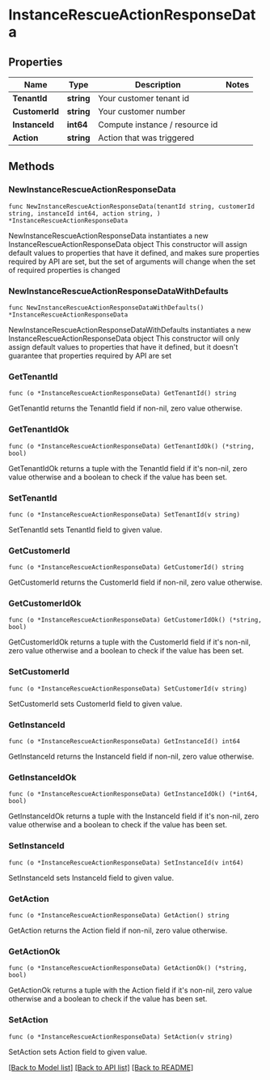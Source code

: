 # InstanceRescueActionResponseData

## Properties

Name | Type | Description | Notes
------------ | ------------- | ------------- | -------------
**TenantId** | **string** | Your customer tenant id | 
**CustomerId** | **string** | Your customer number | 
**InstanceId** | **int64** | Compute instance / resource id | 
**Action** | **string** | Action that was triggered | 

## Methods

### NewInstanceRescueActionResponseData

`func NewInstanceRescueActionResponseData(tenantId string, customerId string, instanceId int64, action string, ) *InstanceRescueActionResponseData`

NewInstanceRescueActionResponseData instantiates a new InstanceRescueActionResponseData object
This constructor will assign default values to properties that have it defined,
and makes sure properties required by API are set, but the set of arguments
will change when the set of required properties is changed

### NewInstanceRescueActionResponseDataWithDefaults

`func NewInstanceRescueActionResponseDataWithDefaults() *InstanceRescueActionResponseData`

NewInstanceRescueActionResponseDataWithDefaults instantiates a new InstanceRescueActionResponseData object
This constructor will only assign default values to properties that have it defined,
but it doesn't guarantee that properties required by API are set

### GetTenantId

`func (o *InstanceRescueActionResponseData) GetTenantId() string`

GetTenantId returns the TenantId field if non-nil, zero value otherwise.

### GetTenantIdOk

`func (o *InstanceRescueActionResponseData) GetTenantIdOk() (*string, bool)`

GetTenantIdOk returns a tuple with the TenantId field if it's non-nil, zero value otherwise
and a boolean to check if the value has been set.

### SetTenantId

`func (o *InstanceRescueActionResponseData) SetTenantId(v string)`

SetTenantId sets TenantId field to given value.


### GetCustomerId

`func (o *InstanceRescueActionResponseData) GetCustomerId() string`

GetCustomerId returns the CustomerId field if non-nil, zero value otherwise.

### GetCustomerIdOk

`func (o *InstanceRescueActionResponseData) GetCustomerIdOk() (*string, bool)`

GetCustomerIdOk returns a tuple with the CustomerId field if it's non-nil, zero value otherwise
and a boolean to check if the value has been set.

### SetCustomerId

`func (o *InstanceRescueActionResponseData) SetCustomerId(v string)`

SetCustomerId sets CustomerId field to given value.


### GetInstanceId

`func (o *InstanceRescueActionResponseData) GetInstanceId() int64`

GetInstanceId returns the InstanceId field if non-nil, zero value otherwise.

### GetInstanceIdOk

`func (o *InstanceRescueActionResponseData) GetInstanceIdOk() (*int64, bool)`

GetInstanceIdOk returns a tuple with the InstanceId field if it's non-nil, zero value otherwise
and a boolean to check if the value has been set.

### SetInstanceId

`func (o *InstanceRescueActionResponseData) SetInstanceId(v int64)`

SetInstanceId sets InstanceId field to given value.


### GetAction

`func (o *InstanceRescueActionResponseData) GetAction() string`

GetAction returns the Action field if non-nil, zero value otherwise.

### GetActionOk

`func (o *InstanceRescueActionResponseData) GetActionOk() (*string, bool)`

GetActionOk returns a tuple with the Action field if it's non-nil, zero value otherwise
and a boolean to check if the value has been set.

### SetAction

`func (o *InstanceRescueActionResponseData) SetAction(v string)`

SetAction sets Action field to given value.



[[Back to Model list]](../README.md#documentation-for-models) [[Back to API list]](../README.md#documentation-for-api-endpoints) [[Back to README]](../README.md)


